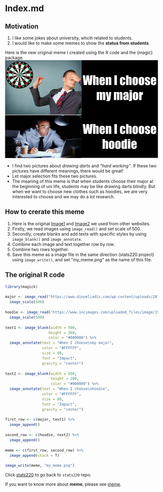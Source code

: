 # Index.md
## Motivation
1. I like some jokes about university, whcih related to students.
2. I would like to make some memes to show the **status from students**.


Here is the new original meme I created using the R code and the {magic} package.
![image](https://raw.githubusercontent.com/dailymomo/stats220/main/my_meme.png)

* I find two pictures about *drawing darts* and *"hard working"*. If these two pictures have different meanings, there would be great!
* Let major selection fits these two pictures.
* The meaning of this meme is that when students choose their major at the beginning of uni life, students may be like drawing darts blindly. But when we want to choose new clothes such as hoodies, we are very interested to choose and we may do a lot research.

## How to crerate this meme
1. Here is the original [Image1](https://www.dinoeliadis.com/wp-content/uploads/2018/06/800ThrowingDartBlind.jpeg) and [Image2](https://www.incimages.com/uploaded_files/image/1920x1080/getty_491709432_2000133320009280327_368554.jpg) we used from other websites.
2. Firstly, we read images using `image_read()` and set scale of 500.
3. Secondly, create blanks and add texts with specific styles by using `image_blank()` and `image_annotate`.
4. Combine each image and text together row by row.
5. Combine two rows together.
6. Save this meme as a image file in the same direction (stats220 project) using `image_write()`, and set "my_meme.png" as the name of this file.

## The original R code
```r
library(magick)

major <- image_read("https://www.dinoeliadis.com/wp-content/uploads/2018/06/800ThrowingDartBlind.jpeg") %>%
  image_scale(500)

hoodie <- image_read("https://www.incimages.com/uploaded_files/image/1920x1080/getty_491709432_2000133320009280327_368554.jpg") %>%
  image_scale(500)

text1 <- image_blank(width = 500,
                    height = 360,
                    color = "#000000") %>%
  image_annotate(text = "When I choose\nmy major",
                 color = "#FFFFFF",
                 size = 80,
                 font = "Impact",
                 gravity = "center")

text2 <- image_blank(width = 500,
                     height = 280,
                     color = "#000000") %>%
  image_annotate(text = "When I choose\nhoodie",
                 color = "#FFFFFF",
                 size = 80,
                 font = "Impact",
                 gravity = "center")

first_row <- c(major, text1) %>%
  image_append()

second_row <- c(hoodie, text2) %>%
  image_append()

meme <- c(first_row, second_row) %>%
  image_append(stack = T)

image_write(meme, "my_meme.png")

```

Click [stats220](https://github.com/dailymomo/stats220) to go back to `stats220` repo.

If you want to know more about **meme**, please see [meme](https://en.wikipedia.org/wiki/Meme).

